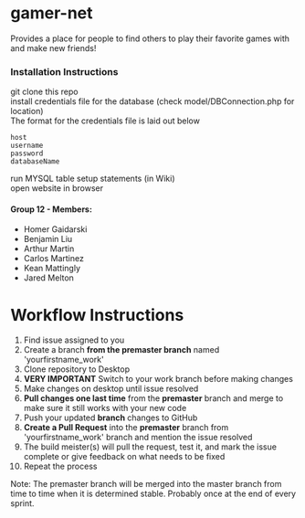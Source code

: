 # gamer-net
Provides a place for people to find others to play their favorite games with and make new friends!

### Installation Instructions
git clone this repo  
install credentials file for the database (check model/DBConnection.php for location)  
The format for the credentials file is laid out below
```
host
username
password
databaseName
```
run MYSQL table setup statements (in Wiki)  
open website in browser  

#### Group 12 - Members:
- Homer Gaidarski
- Benjamin Liu
- Arthur Martin
- Carlos Martinez
- Kean Mattingly
- Jared Melton

# Workflow Instructions
1. Find issue assigned to you
2. Create a branch **from the premaster branch** named 'yourfirstname_work'
3. Clone repository to Desktop
4. **VERY IMPORTANT** Switch to your work branch before making changes
5. Make changes on desktop until issue resolved
6. **Pull changes one last time** from the **premaster** branch and merge to make sure it still works with your new code
7. Push your updated **branch** changes to GitHub
8. **Create a Pull Request** into the **premaster** branch from 'yourfirstname_work' branch and mention the issue resolved
9. The build meister(s) will pull the request, test it, and mark the issue complete or give feedback on what needs to be fixed
10. Repeat the process

Note: The premaster branch will be merged into the master branch from time to time when it is determined stable. Probably once at the end of every sprint.
